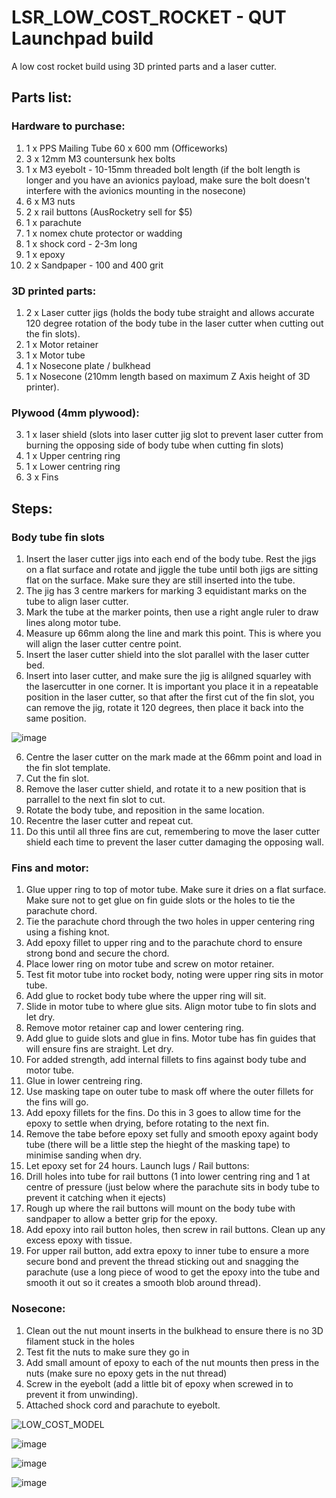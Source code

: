 # LSR_LOW_COST_ROCKET - QUT Launchpad build

A low cost rocket build using 3D printed parts and a laser cutter. 

## Parts list:
### Hardware to purchase:
1. 1 x PPS Mailing Tube 60 x 600 mm (Officeworks)
2. 3 x 12mm M3 countersunk hex bolts
3. 1 x M3 eyebolt - 10-15mm threaded bolt length (if the bolt length is longer and you have an avionics payload, make sure the bolt doesn't interfere with the avionics mounting in the nosecone)
4. 6 x M3 nuts
5. 2 x rail buttons (AusRocketry sell for $5)
6. 1 x parachute
7. 1 x nomex chute protector or wadding
8. 1 x shock cord - 2-3m long
9. 1 x epoxy
10. 2 x Sandpaper - 100 and 400 grit

### 3D printed parts:
1. 2 x Laser cutter jigs (holds the body tube straight and allows accurate 120 degree rotation of the body tube in the laser cutter when cutting out the fin slots).
2. 1 x Motor retainer
3. 1 x Motor tube
4. 1 x Nosecone plate / bulkhead
5. 1 x Nosecone (210mm length based on maximum Z Axis height of 3D printer).

### Plywood (4mm plywood):
3. 1 x laser shield (slots into laser cutter jig slot to prevent laser cutter from burning the opposing side of body tube when cutting fin slots)
4. 1 x Upper centring ring
5. 1 x Lower centring ring
6. 3 x Fins

## Steps:
### Body tube fin slots
1. Insert the laser cutter jigs into each end of the body tube. 
Rest the jigs on a flat surface and rotate and jiggle the tube until both jigs are sitting flat on the surface. Make sure they are still inserted into the tube.
2. The jig has 3 centre markers for marking 3 equidistant marks on the tube to align laser cutter. 
3. Mark the tube at the marker points, then use a right angle ruler to draw lines along motor tube.
4. Measure up 66mm along the line and mark this point. This is where you will align the laser cutter centre point.
5. Insert the laser cutter shield into the slot parallel with the laser cutter bed.
5. Insert into laser cutter, and make sure the jig is alilgned squarley with the lasercutter in one corner. It is important you place it in a repeatable position in the laser cutter, so that after the first cut of the fin slot, you can remove the jig, rotate it 120 degrees, then place it back into the same position.

![image](https://user-images.githubusercontent.com/70121687/190539946-2a6d1edc-40f7-4d40-bc77-3b58298a3882.png)

6. Centre the laser cutter on the mark made at the 66mm point and load in the fin slot template. 
7. Cut the fin slot.
8. Remove the laser cutter shield, and rotate it to a new position that is parrallel to the next fin slot to cut.
9. Rotate the body tube, and reposition in the same location.
10. Recentre the laser cutter and repeat cut. 
11. Do this until all three fins are cut, remembering to move the laser cutter shield each time to prevent the laser cutter damaging the opposing wall.

### Fins and motor:
1. Glue upper ring to top of motor tube. Make sure it dries on a flat surface. Make sure not to get glue on fin guide slots or the holes to tie the parachute chord. 
2. Tie the parachute chord through the two holes in upper centering ring using a fishing knot.
3. Add epoxy fillet to upper ring and to the parachute chord to ensure strong bond and secure the chord.
4. Place lower ring on motor tube and screw on motor retainer.
5. Test fit motor tube into rocket body, noting were upper ring sits in motor tube.
6. Add glue to rocket body tube where the upper ring will sit.
7. Slide in motor tube to where glue sits. Align motor tube to fin slots and let dry.
8. Remove motor retainer cap and lower centering ring.
9. Add glue to guide slots and glue in fins. Motor tube has fin guides that will ensure fins are straight. Let dry.
10. For added strength, add internal fillets to fins against body tube and motor tube.
11. Glue in lower centreing ring.
12. Use masking tape on outer tube to mask off where the outer fillets for the fins will go.
13. Add epoxy fillets for the fins.  Do this in 3 goes to allow time for the epoxy to settle when drying, before rotating to the next fin.
14. Remove the tabe before epoxy set fully and smooth epoxy againt body tube (there will be a little step the hieght of the masking tape) to minimise sanding when dry.
15. Let epoxy set for 24 hours.
Launch lugs / Rail buttons:
1. Drill holes into tube for rail buttons (1 into lower centring ring and 1 at centre of pressure (just below where the parachute sits in body tube to prevent it catching when it ejects)
2. Rough up where the rail buttons will mount on the body tube with sandpaper to allow a better grip for the epoxy.
3. Add epoxy into rail button holes, then screw in rail buttons. Clean up any excess epoxy with tissue.
4. For upper rail button, add extra epoxy to inner tube to ensure a more secure bond and prevent the thread sticking out and snagging the parachute (use a long piece of wood to get the epoxy into the tube and smooth it out so it creates a smooth blob around thread).

### Nosecone:
1. Clean out the nut mount inserts in the bulkhead to ensure there is no 3D filament stuck in the holes
2. Test fit the nuts to make sure they go in
3. Add small amount of epoxy to each of the nut mounts then press in the nuts (make sure no epoxy gets in the nut thread)
4. Screw in the eyebolt (add a little bit of epoxy when screwed in to prevent it from unwinding).
5. Attached shock cord and parachute to eyebolt.

![LOW_COST_MODEL](https://user-images.githubusercontent.com/70121687/190314069-452ae407-8c72-438f-835f-0f242d0d807a.png)

![image](https://user-images.githubusercontent.com/70121687/190540438-f36c31df-b73f-4dfc-adb7-9b3edd036c44.png)

![image](https://user-images.githubusercontent.com/70121687/190540518-98d4250e-577a-4070-813b-2d1d5ecbdaab.png)

![image](https://user-images.githubusercontent.com/70121687/190540587-3064d566-7d29-4923-b910-cdce2645bb73.png)

